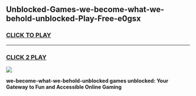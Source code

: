 
## Unblocked-Games-we-become-what-we-behold-unblocked-Play-Free-e0gsx
<h3>
<a href="https://premium76.site?title=we-become-what-we-behold-unblocked&ref=12A">CLICK TO PLAY</a></h3>
<hr>

<h3>
<a href="https://premium76.site?title=we-become-what-we-behold-unblocked&ref=12A">CLICK 2 PLAY</a>
  
</h3>

<a href="https://premium76.site?title=we-become-what-we-behold-unblocked&ref=12A"><img src="https://clearcache.store/games.png"></a>


**we-become-what-we-behold-unblocked games unblocked: Your Gateway to Fun and Accessible Online Gaming**
